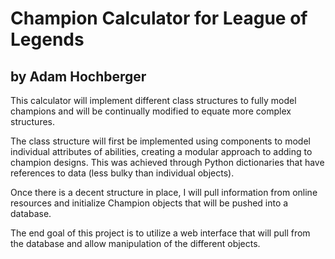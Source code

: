 # Champion Calculator for League of Legends

## by Adam Hochberger


This calculator will implement different class structures to fully model champions and will be continually modified to equate more complex structures.

The class structure will first be implemented using components to model individual attributes of abilities, creating a modular approach to adding to champion designs.
This was achieved through Python dictionaries that have references to data (less bulky than individual objects).

Once there is a decent structure in place, I will pull information from online resources and initialize Champion objects that will be pushed into a database.

The end goal of this project is to utilize a web interface that will pull from the database and allow manipulation of the different objects.
